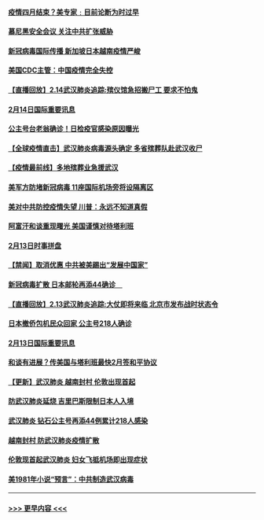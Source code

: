 #### [疫情四月结束？美专家﹕目前论断为时过早](../pages/prog202/a102777248.md?t=02150102) 
#### [慕尼黑安全会议 关注中共扩张威胁](../pages/prog202/a102777254.md?t=02150102) 
#### [新冠病毒国际传播 新加坡日本越南疫情严峻](../pages/prog202/a102777245.md?t=02150102) 
#### [美国CDC主管：中国疫情完全失控](../pages/prog202/a102777236.md?t=02150102) 
#### [【直播回放】2.14武汉肺炎追踪:殡仪馆急招搬尸工 要求不怕鬼](../pages/prog202/a102777141.md?t=02150102) 
#### [2月14日国际重要讯息](../pages/prog202/a102777073.md?t=02150102) 
#### [公主号台老翁确诊！日检疫官感染原因曝光](../pages/prog202/a102777075.md?t=02150102) 
#### [【全球疫情直击】武汉肺炎病毒源头确定 多省殡葬队赴武汉收尸](../pages/prog202/a102777026.md?t=02150102) 
#### [【疫情最前线】多地殡葬业急援武汉](../pages/prog202/a102776986.md?t=02150102) 
#### [美军方防堵新冠病毒 11座国际机场旁将设隔离区](../pages/prog202/a102776870.md?t=02150102) 
#### [美对中共防控疫情失望 川普：永远不知道真假](../pages/prog202/a102776836.md?t=02150102) 
#### [阿富汗和谈重现曙光 美国谨慎对待塔利班](../pages/prog202/a102776748.md?t=02150102) 
#### [2月13日时事拼盘](../pages/prog202/a102776689.md?t=02150102) 
#### [【禁闻】取消优惠 中共被美踢出“发展中国家”](../pages/prog202/a102776670.md?t=02150102) 
#### [新冠病毒扩散 日本邮轮再添44确诊　](../pages/prog202/a102776518.md?t=02150102) 
#### [【直播回放】2.13武汉肺炎追踪:大仗即将来临 北京市发布战时状态令](../pages/prog202/a102776399.md?t=02150102) 
#### [日本撤侨包机民众回家 公主号218人确诊](../pages/prog202/a102776346.md?t=02150102) 
#### [2月13日国际重要讯息](../pages/prog202/a102776339.md?t=02150102) 
#### [和谈有进展？传美国与塔利班最快2月签和平协议](../pages/prog202/a102776291.md?t=02150102) 
#### [【更新】武汉肺炎 越南封村 伦敦出现首起](../pages/prog202/a102770740.md?t=02150102) 
#### [防武汉肺炎延烧 吉里巴斯限制日本人入境](../pages/prog202/a102776276.md?t=02150102) 
#### [武汉肺炎 钻石公主号再添44例累计218人感染](../pages/prog202/a102776089.md?t=02150102) 
#### [越南封村 防武汉肺炎疫情扩散](../pages/prog202/a102776214.md?t=02150102) 
#### [伦敦现首起武汉肺炎 妇女飞抵机场即出现症状](../pages/prog202/a102776031.md?t=02150102) 
#### [美1981年小说“预言”：中共制造武汉病毒](../pages/prog202/a102775980.md?t=02150102) 

----
#### [ >>> 更早内容 <<< ](../indexes/prog202-earlier.md)
